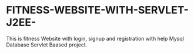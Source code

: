 # FITNESS-WEBSITE-WITH-SERVLET-J2EE-
This is fitness Website with login, signup and registration with help Mysql Database Servlet Baased project.
